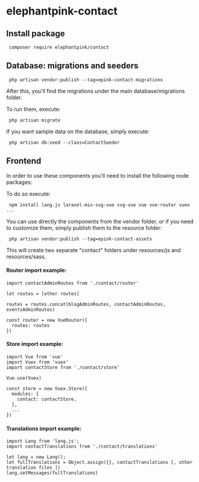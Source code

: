 # elephantpink-contact
 
## Install package

```
 composer require elephantpink/contact 
```

## Database: migrations and seeders

```
 php artisan vendor:publish --tag=epink-contact-migrations
```

After this, you'll find the migrations under the main database/migrations folder.

To run them, execute:

```
 php artisan migrate
```

If you want sample data on the database, simply execute:

```
 php artisan db:seed --class=ContactSeeder
```

## Frontend

In order to use these components you'll need to install the following node packages:

To do so execute:

```
 npm install lang.js laravel-mix-svg-vue svg-vue vue vue-router vuex ...
```


You can use directly the components from the vendor folder, or if you need to customize them, simply publish them to the resource folder:

```
 php artisan vendor:publish --tag=epink-contact-assets 
```

This will create two separate "contact" folders under resources/js and resources/sass.

#### Router import example:

```
import contactAdminRoutes from './contact/router'

let routes = [other routes]

routes = routes.concat(blogAdminRoutes, contactAdminRoutes, eventsAdminRoutes)

const router = new VueRouter({ 
  routes: routes 
})
```

#### Store import example:

```
import Vue from 'vue'
import Vuex from 'vuex'
import contactStore from './contact/store'

Vue.use(Vuex)

const store = new Vuex.Store({
  modules: {
    contact: contactStore,
  },
  ...
})
```

#### Translations import example:

```
import Lang from 'lang.js';
import contactTranslations from './contact/translations'

let lang = new Lang();
let fullTranslations = Object.assign({}, contactTranslations [, other translation files ])
lang.setMessages(fullTranslations)
```
